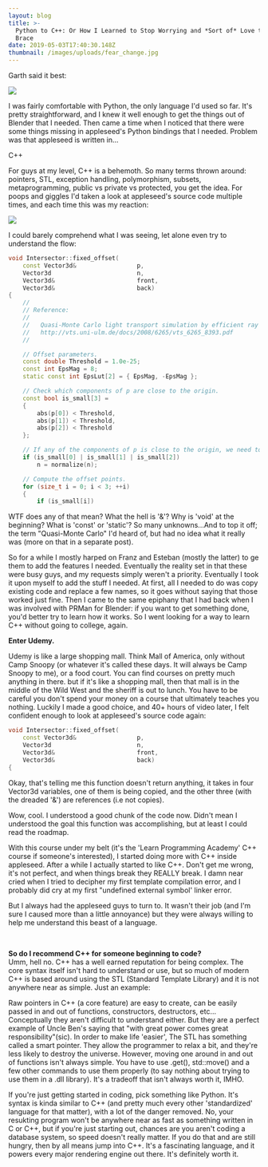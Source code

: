 ```yaml
---
layout: blog
title: >-
  Python to C++: Or How I Learned to Stop Worrying and *Sort of* Love the Curly
  Brace
date: 2019-05-03T17:40:30.148Z
thumbnail: /images/uploads/fear_change.jpg
---
```

Garth said it best:

![](/images/uploads/fear_change.jpg)

I was fairly comfortable with Python, the only language I'd used so far.  It's pretty straightforward, and I knew it well enough to get the things out of Blender that I needed.  Then came a time when I noticed that there were some things missing in appleseed's Python bindings that I needed.  Problem was that appleseed is written in...

C++

For guys at my level, C++ is a behemoth.  So many terms thrown around: pointers, STL, exception handling, polymorphism, subsets, metaprogramming, public vs private vs protected, you get the idea.  For poops and giggles I'd taken a look at appleseed's source code multiple times, and each time this was my reaction:

![](/images/uploads/run_away.jpg)

I could barely comprehend what I was seeing, let alone even try to understand the flow:

```cpp
void Intersector::fixed_offset(
    const Vector3d&                 p,
    Vector3d                        n,
    Vector3d&                       front,
    Vector3d&                       back)
{
    //
    // Reference:
    //
    //   Quasi-Monte Carlo light transport simulation by efficient ray tracing
    //   http://vts.uni-ulm.de/docs/2008/6265/vts_6265_8393.pdf
    //

    // Offset parameters.
    const double Threshold = 1.0e-25;
    const int EpsMag = 8;
    static const int EpsLut[2] = { EpsMag, -EpsMag };

    // Check which components of p are close to the origin.
    const bool is_small[3] =
    {
        abs(p[0]) < Threshold,
        abs(p[1]) < Threshold,
        abs(p[2]) < Threshold
    };

    // If any of the components of p is close to the origin, we need to normalize n.
    if (is_small[0] | is_small[1] | is_small[2])
        n = normalize(n);

    // Compute the offset points.
    for (size_t i = 0; i < 3; ++i)
    {
        if (is_small[i])
```

WTF does any of that mean?  What the hell is '&'?  Why is 'void' at the beginning? What is 'const' or 'static'?  So many unknowns...And to top it off; the term "Quasi-Monte Carlo" I'd heard of, but had no idea what it really was (more on that in a separate post).

So for a while I mostly harped on Franz and Esteban (mostly the latter) to ge them to add the features I needed.  Eventually the reality set in that these were busy guys, and my requests simply weren't a priority.  Eventually I took it upon myself to add the stuff I needed.  At first, all I needed to do was copy existing code and replace a few names, so it goes without saying that those worked just fine.  Then I came to the same epiphany that I had back when I was involved with PRMan for Blender: if you want to get something done, you'd better try to learn how it works.  So I went looking for a way to learn C++ without going to college, again.

**Enter Udemy.**

Udemy is like a large shopping mall.  Think Mall of America, only without Camp Snoopy (or whatever it's called these days.  It will always be Camp Snoopy to me), or a food court.  You can find courses on pretty much anything in there. but if it's like a shopping mall, then that mall is in the middle of the Wild West and the sheriff is out to lunch.  You have to be careful you don't spend your money on a course that ultimately teaches you nothing.  Luckily I made a good choice, and 40+ hours of video later, I felt confident enough to look at appleseed's source code again:

```cpp
void Intersector::fixed_offset(
    const Vector3d&                 p,
    Vector3d                        n,
    Vector3d&                       front,
    Vector3d&                       back)
{
```

Okay, that's telling me this function doesn't return anything, it takes in four Vector3d variables, one of them is being  copied, and the other three (with the dreaded '&') are references (i.e not copies).

Wow, cool.  I understood a good chunk of the code now.  Didn't mean I understood the goal this function was accomplishing, but at least I could read the roadmap.

With this course under my belt (it's the 'Learn Programming Academy' C++ course if someone's interested), I started doing more with C++ inside appleseed.  After a while I actually started to like C++.  Don't get me wrong, it's not perfect, and when things break they REALLY break.  I damn near cried when I tried to decipher my first template compilation error, and I probably did cry at my first "undefined external symbol' linker error.

But I always had the appleseed guys to turn to.  It wasn't their job (and I'm sure I caused more than a little annoyance) but they were always willing to help me understand this beast of a language.

<br>

**So do I recommend C++ for someone beginning to code?**<br>
Umm, hell no.  C++ has a well earned reputation for being complex.  The core syntax itself isn't hard to understand or use, but so much of modern C++ is based around using the STL (Standard Template Library) and it is not anywhere near as simple.  Just an example:

Raw pointers in C++ (a core feature) are easy to create, can be easily passed in and out of functions, constructors, destructors, etc...  Conceptually they aren't difficult to understand either.  But they are a perfect example of Uncle Ben's saying that "with great power comes great responsibility"(sic).  In order to make life 'easier', The STL has something called a smart pointer.  They allow the programmer to relax a bit, and they're less likely to destroy the universe.  However, moving one around in and out of functions isn't always simple.  You have to use .get(), std::move() and a few other commands to use them properly (to say nothing about trying to use them in a .dll library).  It's a tradeoff that isn't always worth it, IMHO.

If you're just getting started in coding, pick something like Python.  It's syntax is kinda similar to C++ (and pretty much every other 'standardized' language for that matter), with a lot of the danger removed.  No, your resukting program won't be anywhere near as fast as something written in C or C++, but if you're just starting out, chances are you aren't coding a database system, so speed doesn't really matter.  If you do that and are still hungry, then by all means jump into C++.  It's a fascinating language, and it powers every major rendering engine out there.  It's definitely worth it.
